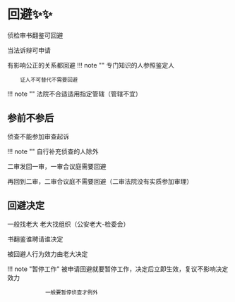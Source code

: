 # 回避✨✨

侦检审书翻鉴可回避

当法诉辩可申请

有影响公正的关系都回避
!!! note ""
        专门知识的人参照鉴定人

        证人不可替代不需要回避

!!! note ""
        法院不合适适用指定管辖（管辖不宜）

## 参前不参后

侦查不能参加审查起诉

!!! note ""
        自行补充侦查的人除外

二审发回一审，一审合议庭需要回避

再回到二审，二审合议庭不需要回避（二审法院没有实质参加审理）

## 回避决定

一般找老大 老大找组织（公安老大-检委会）

书翻鉴谁聘请谁决定

被回避人行为效力由老大决定

!!! note "暂停工作"
                被申请回避就要暂停工作，决定后立即生效，复议不影响决定效力   

                一般要暂停侦查才例外

